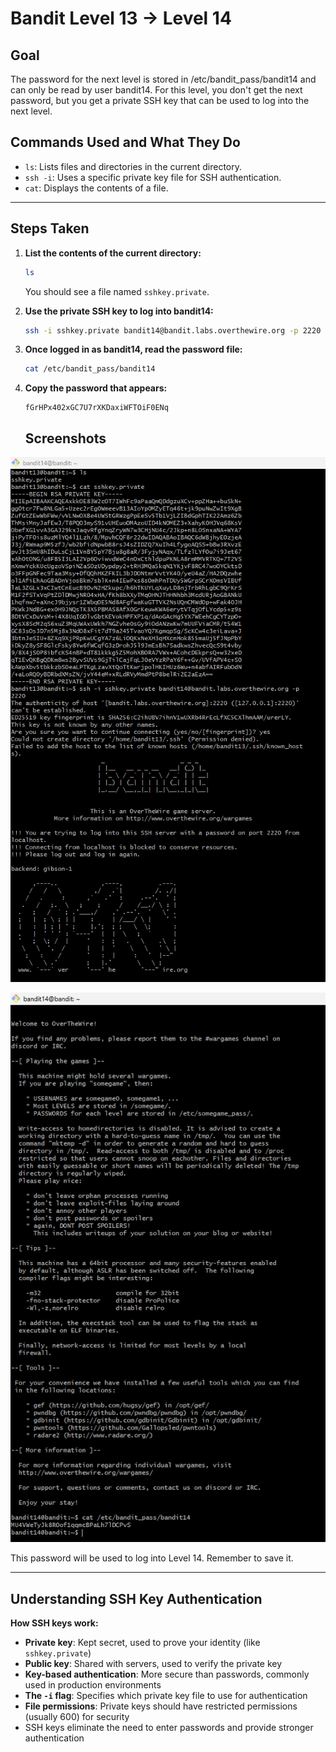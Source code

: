 # Bandit Level 13 → Level 14
## Goal
The password for the next level is stored in /etc/bandit_pass/bandit14 and can only be read by user bandit14. For this level, you don't get the next password, but you get a private SSH key that can be used to log into the next level.

## Commands Used and What They Do
- `ls`: Lists files and directories in the current directory.
- `ssh -i`: Uses a specific private key file for SSH authentication.
- `cat`: Displays the contents of a file.
---
## Steps Taken
1. **List the contents of the current directory:**
   ```bash
   ls
   ```
   You should see a file named `sshkey.private`.

2. **Use the private SSH key to log into bandit14:**
   ```bash
   ssh -i sshkey.private bandit14@bandit.labs.overthewire.org -p 2220
   ```

3. **Once logged in as bandit14, read the password file:**
   ```bash
   cat /etc/bandit_pass/bandit14
   ```

4. **Copy the password that appears:**
   ```
   fGrHPx402xGC7U7rXKDaxiWFTOiF0ENq
   ```


   ## Screenshots


![Bandit Level 1 Login](screenshots/level_13.png)

![Bandit Level 1 Login](screenshots/level_13_pt2.png)


This password will be used to log into Level 14. Remember to save it.

---
## Understanding SSH Key Authentication
**How SSH keys work:**
- **Private key**: Kept secret, used to prove your identity (like `sshkey.private`)
- **Public key**: Shared with servers, used to verify the private key
- **Key-based authentication**: More secure than passwords, commonly used in production environments
- **The `-i` flag**: Specifies which private key file to use for authentication
- **File permissions**: Private keys should have restricted permissions (usually 600) for security
- SSH keys eliminate the need to enter passwords and provide stronger authentication

